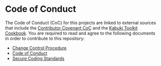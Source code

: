 # Code of Conduct

The Code of Conduct (CoC) for this projects are linked to external sources that include the [Contributor Covenant CoC](https://www.contributor-covenant.org/version/1/4/code-of-conduct.html) and the [Kabuki Toolkit Cookbook](https://github.com/KabukiStarship/kabuki.toolkit.cookbook). You are required to read and agree to the following documents in order to contribute to this repository:

* [Change Control Procedure](https://github.com/KabukiStarship/kabuki.toolkit.cookbook/idd/change_management/change_control_proceedure)
* [Code of Conduct](https://www.contributor-covenant.org/version/1/4/code-of-conduct.html)
* [Secure Coding Standards](https://github.com/KabukiStarship/kabuki.toolkit.cookbook/security/)
